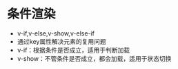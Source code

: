 # 条件渲染

- v-if,v-else,v-show,v-else-if
- 通过key属性解决元素的复用问题
- v-if：根据条件是否成立，适用于判断加载
- v-show：不管条件是否成立，都会加载，适用于状态切换